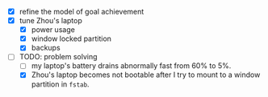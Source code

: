 - [x] refine the model of goal achievement
- [x] tune Zhou's laptop
    - [x] power usage
    - [x] window locked partition
    - [x] backups
- [ ] TODO: problem solving
    - [ ] my laptop's battery drains abnormally fast from 60% to 5%.
    - [x] Zhou's laptop becomes not bootable after I try to mount to a window partition in `fstab`. 